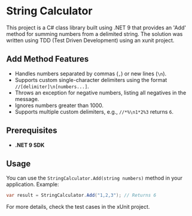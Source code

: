 # String Calculator

This project is a C# class library built using .NET 9 that provides an 'Add' method for summing numbers from a delimited string. The solution was written using TDD (Test Driven Development) using an xunit project.

## Add Method Features
- Handles numbers separated by commas (`,`) or new lines (`\n`).
- Supports custom single-character delimiters using the format `//[delimiter]\n[numbers...]`.
- Throws an exception for negative numbers, listing all negatives in the message.
- Ignores numbers greater than 1000.
- Supports multiple custom delimiters, e.g., `//*%\n1*2%3` returns `6`.

## Prerequisites
- **.NET 9 SDK**

## Usage
You can use the `StringCalculator.Add(string numbers)` method in your application. Example:
```csharp
var result = StringCalculator.Add("1,2,3"); // Returns 6
```

For more details, check the test cases in the xUnit project.
